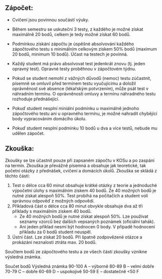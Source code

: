 ## Zápočet:

* Cvičení jsou povinnou součástí výuky.

* Během semestru se uskuteční 3 testy, z každého je možné získat maximálně 20 bodů, celkem je tedy možné získat 60 bodů.

* Podmínkou získání zápočtu je úspěšné absolvování každého zápočtového testu s minimálním celkovým ziskem 50% bodů (maximum 20
bodů, minimum 10 bodů). Účast na testech je povinná.

* Každý student má právo absolvovat test jedenkrát znovu (tj. jeden opravný test). Opravné testy proběhnou v zápočtovém týdnu.

* Pokud se student nemohl z vážných důvodů (nemoc) testu zúčastnit, písemně se omluvil před termínem testu vyučujícímu a doložil oprávněnost své absence (lékařským potvrzením), může psát test v náhradním termínu. O oprávněnosti omluvy a termínu náhradného testu rozhoduje přednášející.

* Pokuď student nesplní miniální podmínku u maximálně jednoho zápočtového testu ani u opravného termínu, je možné nahradit chybějící body vypracováním domácího úkolu.

* Pokuď student nesplní podmínku 10 bodů u dva a více testů, nebude mu udělen zápočet. 

## Zkouška:

Zkoušky se lze účastnit pouze při zapsaném zápočtu v KOSu a po zaspání na termín. Zkouška je převážně písemná a obsahuje
jak teoretické, tak početní otázky z přednášek, cvičení a domácích úkolů. Zkouška se skládá z těchto
částí:
1. Test o délce cca 60 minut obsahuje krátké otázky z teorie a jednoduché výpočetní úlohy
s maximálním ziskem 40 bodů. Ze 40 možných bodů je nutné získat alespoň 50%. Test probíhá na počítačích a student volí správnou odpověď z možných odpovědí.
2. Příkladová část o délce cca 80 minut obvykle obsahuje dva až tři příklady s maximálním ziskem 40 bodů.
    * Ze 40 možných bodů je nutné získat alespoň 50%. Lze používat seznamy vzorců bez dalších vepsaných poznámek (oficiální tahák).
    * Ani jeden příklad nesmí být hodnocen 0 body. V případě hodnocení příkladu za 0 bodů student neuspěl. 
3. Ústní část. Lze získat 20 bodů. Při špatně zodpovězené otázce a prokázání neznalosti ztráta max. 20 bodů.

Součtem bodů ze zápočtového testu a ze všech částí zkoušky vznikne výsledná známka. 

Součet bodů Výsledná známka
90-100 A – výborně
80-89 B – velmi dobře
70-79 C – dobře
60-69 D – uspokojivě
50-59 E – dostatečně
<50 F
